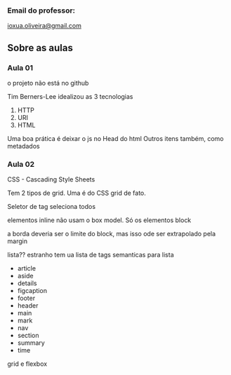 ### Email do professor:

ioxua.oliveira@gmail.com

## Sobre as aulas

### Aula 01

o projeto não está no github

Tim Berners-Lee idealizou as 3 tecnologias

1. HTTP
2. URI
3. HTML

Uma boa prática é deixar o js no Head do html
Outros itens também, como metadados

### Aula 02

CSS - Cascading Style Sheets

Tem 2 tipos de grid. Uma é do CSS grid de fato.

Seletor de tag seleciona todos

elementos inline não usam o box model.
Só os elementos block

a borda deveria ser o limite do block, mas isso ode ser extrapolado pela margin

lista?? estranho
tem ua lista de tags semanticas para lista

- article
- aside
- details
- figcaption
- footer
- header
- main
- mark
- nav
- section
- summary
- time

grid e flexbox

